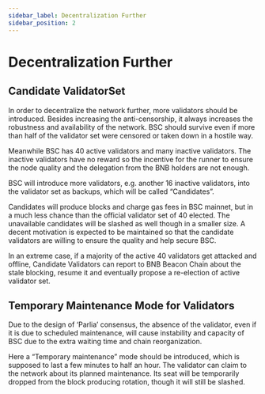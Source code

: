 ```yaml
---
sidebar_label: Decentralization Further
sidebar_position: 2
---
```


# Decentralization Further

## Candidate ValidatorSet
In order to decentralize the network further, more validators should be introduced. Besides increasing the anti-censorship, it always increases the robustness and availability of the network. BSC should survive even if more than half of the validator set were censored or taken down in a hostile way.

Meanwhile BSC has 40 active validators and many inactive validators. The inactive validators have no reward so the incentive for the runner to ensure the node quality and the delegation from the BNB holders are not enough.

BSC will introduce more validators, e.g. another 16 inactive validators, into the validator set as backups, which will be called “Candidates”.

Candidates will produce blocks and charge gas fees in BSC mainnet, but in a much less chance than the official validator set of 40 elected. The unavailable candidates will be slashed as well though in a smaller size. A decent motivation is expected to be maintained so that the candidate validators are willing to ensure the quality and help secure BSC.

In an extreme case, if a majority of the active 40 validators get attacked and offline, Candidate Validators can report to BNB Beacon Chain about the stale blocking, resume it and eventually propose a re-election of active validator set.

## Temporary Maintenance Mode for Validators
Due to the design of ‘Parlia’ consensus, the absence of the validator, even if it is due to scheduled maintenance, will cause instability and capacity of BSC due to the extra waiting time and chain reorganization.

Here a “Temporary maintenance” mode should be introduced, which is supposed to last a few minutes to half an hour. The validator can claim to the network about its planned maintenance. Its seat will be temporarily dropped from the block producing rotation, though it will still be slashed.